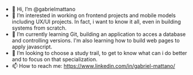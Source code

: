 - 👋 Hi, I’m @gabrielmattano
- 👀 I’m interested in working on frontend projects and mobile models including UX/UI projects. In fact, i want to know it all, even in building systems from scratch.
- 🌱 I’m currently learning Git, building an application to acces a database and controlling versions. I'm also learning how to build web pages to apply javascript.
- 💞️ I’m looking to choose a study trail, to get to know what can i do better and to focus on that specialization.
- 📫 How to reach me: https://www.linkedin.com/in/gabriel-mattano/
